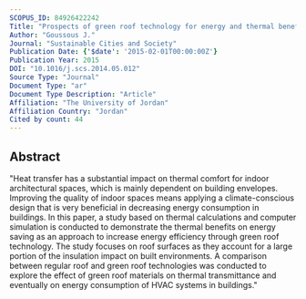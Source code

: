 ```yaml
---
SCOPUS_ID: 84926422242
Title: "Prospects of green roof technology for energy and thermal benefits in buildings: Case of Jordan"
Author: "Goussous J."
Journal: "Sustainable Cities and Society"
Publication Date: {'$date': '2015-02-01T00:00:00Z'}
Publication Year: 2015
DOI: "10.1016/j.scs.2014.05.012"
Source Type: "Journal"
Document Type: "ar"
Document Type Description: "Article"
Affiliation: "The University of Jordan"
Affiliation Country: "Jordan"
Cited by count: 44
---
```


## Abstract
"Heat transfer has a substantial impact on thermal comfort for indoor architectural spaces, which is mainly dependent on building envelopes. Improving the quality of indoor spaces means applying a climate-conscious design that is very beneficial in decreasing energy consumption in buildings. In this paper, a study based on thermal calculations and computer simulation is conducted to demonstrate the thermal benefits on energy saving as an approach to increase energy efficiency through green roof technology. The study focuses on roof surfaces as they account for a large portion of the insulation impact on built environments. A comparison between regular roof and green roof technologies was conducted to explore the effect of green roof materials on thermal transmittance and eventually on energy consumption of HVAC systems in buildings."
